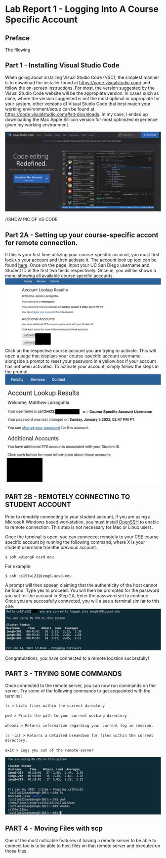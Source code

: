 # Lab Report 1 - Logging Into A Course Specific Account

## Preface
The fllowing

## Part 1 - Installing Visual Studio Code

When going about installing Visual Studio Code (VSC), the simplest manner is to download the installer found at https://code.visualstudio.com/ and follow the on-screen instructions. For most, the version suggested by the Visual Studio Code website will be the appropiate version. In cases such as mine, where the version suggested is not the most optimal or appropiate for your system, other versions of Visual Studio Code that best match your working environment/setup can be found at https://code.visualstudio.com/#alt-downloads. In my case, I ended up downloading the Mac Apple Sillicon version for most optimized experience given my working environment.

![Image](lab-report-1-images/vscode.png)

//SHOW PIC OF VS CODE

## Part 2A - Setting up your course-specific accont for remote connection.

If this is your first time utilizing your course-specific account, you must first look up your account and then activate it. The account look up tool can be found [here](https://sdacs.ucsd.edu/~icc/index.php). Once on the page, input your UC San Diego username and Student ID in the first two fields respectively. Once in, you will be shown a menu showing all available course specific accounts.
![Image](lab-report-1-images/account1.jpg)
 Click on the respective course account you are trying to activate. This will open a page that displays your course-specific account username alongside a prompt to reset your password in a yellow box if your account has not been activated. To activate your account, simply follow the steps in the prompt.
![Image](lab-report-1-images/account2.png)


## PART 2B - REMOTELY CONNECTING TO STUDENT ACCOUNT

Prior to remotely connecting to your student account, if you are using a Microsoft Windows based workstation, you must install [OpenSSH](https://docs.microsoft.com/en-us/windows-server/administration/openssh/openssh_install_firstuse) to enable to remote connection. This step is not necessary for Mac or Linux users. 

Once the terminal is open, you can connecect remotely to your CSE course specific account by running the following command, where X is your student username fromthe previous account.

```
$ ssh x@ieng6.ucsd.edu

```

For example:
```
$ ssh cs15lwi22@ieng6.ucsd.edu
```

A prompt will then appear, claiming that the authenticity of the host cannot be found. Type yes to proceed. You will then be prompted for the password you set for the account in Step 2A. Enter the password set to continue. Once you are succesfully connected, you will a see a terminal similar to this one. 
![Image](lab-report-1-images/terminal.png)

Congratulations, you have connected to a remote location succesfully! 

## PART 3 - TRYING SOME COMMANDS

Once connected to the remote server, you can now run commands on the server. Try some of the following commands to get acquainted with the terminal

```
ls > Lists files within the current directory

pwd > Prints the path to your current working directory

whoami > Returns information regarding your current log in session.

ls -lat > Returns a detailed breakdown for files within the current directory. 

exit > Logs you out of the remote server
```
![Image](lab-report-1-images/runningcommands.png)

## PART 4 - Moving Files with scp

One of the most noticable features of having a remote server to be able to connect too is to be able to host files on that remote server and execute/run those files.